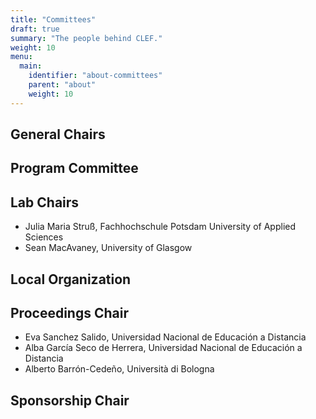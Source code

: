 ```yaml
---
title: "Committees"
draft: true
summary: "The people behind CLEF."
weight: 10
menu:
  main:
    identifier: "about-committees"
    parent: "about"
    weight: 10
---
```


## General Chairs          

## Program Committee             

## Lab Chairs

* Julia Maria Struß, Fachhochschule Potsdam University of Applied Sciences  
* Sean MacAvaney, University of Glasgow

## Local Organization       

## Proceedings Chair 

*  Eva Sanchez Salido, Universidad Nacional de Educación a Distancia
*  Alba García Seco de Herrera, Universidad Nacional de Educación a Distancia
*  Alberto Barrón-Cedeño, Università di Bologna

## Sponsorship Chair     
